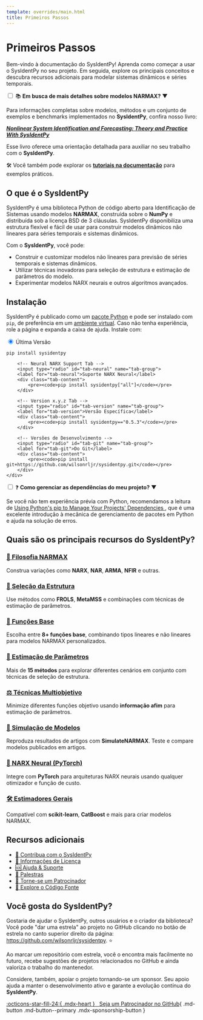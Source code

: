 ```yaml
---
template: overrides/main.html
title: Primeiros Passos
---
```


# Primeiros Passos

Bem-vindo à documentação do SysIdentPy! Aprenda como começar a usar o SysIdentPy no seu projeto. Em seguida, explore os principais conceitos e descubra recursos adicionais para modelar sistemas dinâmicos e séries temporais.

<div class="custom-collapsible-card">
	<input type="checkbox" id="toggle-info">
	<label for="toggle-info">
		📚 <strong>Em busca de mais detalhes sobre modelos NARMAX?</strong>
		<span class="arrow">▼</span>
	</label>
	<div class="collapsible-content">
		<p>
			Para informações completas sobre modelos, métodos e um conjunto de exemplos e benchmarks implementados no <strong>SysIdentPy</strong>, confira nosso livro:
		</p>
		<a href="https://sysidentpy.org/book/0-Preface/" target="_blank">
			<em><strong>Nonlinear System Identification and Forecasting: Theory and Practice With SysIdentPy</strong></em>
		</a>
		<p>
			Esse livro oferece uma orientação detalhada para auxiliar no seu trabalho com o <strong>SysIdentPy</strong>.
		</p>
		<p>
			🛠️ Você também pode explorar os <a href="https://sysidentpy.org/user-guide/overview/" target="_blank"><strong>tutoriais na documentação</strong></a> para exemplos práticos.
		</p>
	</div>
</div>

## O que é o SysIdentPy

SysIdentPy é uma biblioteca Python de código aberto para Identificação de Sistemas usando modelos **NARMAX**, construída sobre o **NumPy** e distribuída sob a licença BSD de 3 cláusulas. SysIdentPy disponibiliza uma estrutura flexível e fácil de usar para construir modelos dinâmicos não lineares para séries temporais e sistemas dinâmicos.

Com o **SysIdentPy**, você pode:

- Construir e customizar modelos não lineares para previsão de séries temporais e sistemas dinâmicos.
- Utilizar técnicas inovadoras para seleção de estrutura e estimação de parâmetros do modelo.
- Experimentar modelos NARX neurais e outros algoritmos avançados.

## Instalação

SysIdentPy é publicado como um [pacote Python] e pode ser instalado com `pip`, de preferência em um [ambiente virtual]. Caso não tenha experiência, role a página e expanda a caixa de ajuda. Instale com:

<div class="custom-card">
	<div class="tab-container">
		<!-- Latest Tab -->
		<input type="radio" id="tab-latest" name="tab-group" checked>
		<label for="tab-latest">Última Versão</label>
		<div class="tab-content">
			<pre><code>pip install sysidentpy</code></pre>
		</div>

		<!-- Neural NARX Support Tab -->
		<input type="radio" id="tab-neural" name="tab-group">
		<label for="tab-neural">Suporte NARX Neural</label>
		<div class="tab-content">
			<pre><code>pip install sysidentpy["all"]</code></pre>
		</div>

		<!-- Version x.y.z Tab -->
		<input type="radio" id="tab-version" name="tab-group">
		<label for="tab-version">Versão Específica</label>
		<div class="tab-content">
			<pre><code>pip install sysidentpy=="0.5.3"</code></pre>
		</div>

		<!-- Versões de Desenvolvimento -->
		<input type="radio" id="tab-git" name="tab-group">
		<label for="tab-git">Do Git</label>
		<div class="tab-content">
			<pre><code>pip install git+https://github.com/wilsonrljr/sysidentpy.git</code></pre>
		</div>
	</div>
</div>

<div class="custom-collapsible-card">
	<input type="checkbox" id="toggle-dependencies">
	<label for="toggle-dependencies">
		❓ <strong>Como gerenciar as dependências do meu projeto?</strong>
		<span class="arrow">▼</span>
	</label>
	<div class="collapsible-content">
		<p>
			Se você não tem experiência prévia com Python, recomendamos a leitura de
			<a href="https://pip.pypa.io/en/stable/user_guide/" target="_blank">
				Using Python's pip to Manage Your Projects' Dependencies
			</a>, que é uma excelente introdução à mecânica de gerenciamento de pacotes em Python e ajuda na solução de erros.
		</p>
	</div>
</div>


  [pacote Python]: https://pypi.org/project/sysidentpy/
  [ambiente virtual]: https://realpython.com/what-is-pip/#using-pip-in-a-python-virtual-environment

## Quais são os principais recursos do SysIdentPy?

<div class="feature-grid">
	<div class="feature-card">
		<a href="https://sysidentpy.org/pt/getting-started/quickstart-guide/#model-classes" class="feature-link">
			<h3>🧩 Filosofia NARMAX</h3>
		</a>
		<p>Construa variações como <strong>NARX</strong>, <strong>NAR</strong>, <strong>ARMA</strong>, <strong>NFIR</strong> e outras.</p>
	</div>
	<div class="feature-card">
		<a href="https://sysidentpy.org/pt/getting-started/quickstart-guide/#model-structure-selection-algorithms" class="feature-link">
			<h3>📝 Seleção da Estrutura</h3>
		</a>
		<p>Use métodos como <strong>FROLS</strong>, <strong>MetaMSS</strong> e combinações com técnicas de estimação de parâmetros.</p>
	</div>
	<div class="feature-card">
		<a href="https://sysidentpy.org/user-guide/tutorials/basis-function-overview/" class="feature-link">
			<h3>🔗 Funções Base</h3>
		</a>
		<p>Escolha entre <strong>8+ funções base</strong>, combinando tipos lineares e não lineares para modelos NARMAX personalizados.</p>
	</div>
	<div class="feature-card">
		<a href="https://sysidentpy.org/user-guide/tutorials/parameter-estimation-overview/" class="feature-link">
			<h3>🎯 Estimação de Parâmetros</h3>
		</a>
		<p>Mais de <strong>15 métodos</strong> para explorar diferentes cenários em conjunto com técnicas de seleção de estrutura.</p>
	</div>
	<div class="feature-card">
		<a href="https://sysidentpy.org/user-guide/tutorials/multiobjective-parameter-estimation-overview/" class="feature-link">
			<h3>⚖️ Técnicas Multiobjetivo</h3>
		</a>
		<p>Minimize diferentes funções objetivo usando <strong>informação afim</strong> para estimação de parâmetros.</p>
	</div>
	<div class="feature-card">
		<a href="https://sysidentpy.org/user-guide/how-to/simulating-existing-models/" class="feature-link">
			<h3>🔄 Simulação de Modelos</h3>
		</a>
		<p>Reproduza resultados de artigos com <strong>SimulateNARMAX</strong>. Teste e compare modelos publicados em artigos.</p>
	</div>
	<div class="feature-card">
		<a href="https://sysidentpy.org/user-guide/how-to/create-a-narx-neural-network/" class="feature-link">
			<h3>🤖 NARX Neural (PyTorch)</h3>
		</a>
		<p>Integre com <strong>PyTorch</strong> para arquiteturas NARX neurais usando qualquer otimizador e função de custo.</p>
	</div>
	<div class="feature-card">
		<a href="https://sysidentpy.org/user-guide/tutorials/general-NARX-models/" class="feature-link">
			<h3>🛠️ Estimadores Gerais</h3>
		</a>
		<p>Compatível com <strong>scikit-learn</strong>, <strong>CatBoost</strong> e mais para criar modelos NARMAX.</p>
	</div>
</div>

## Recursos adicionais

<ul class="custom-link-list">
	<li>
		<a href="https://sysidentpy.org/developer-guide/contribute/" target="_blank">🤝 Contribua com o SysIdentPy</a>
	</li>
	<li>
		<a href="https://sysidentpy.org/getting-started/license/" target="_blank">📜 Informações de Licença</a>
	</li>
	<li>
		<a href="https://sysidentpy.org/community-support/get-help/" target="_blank">🆘 Ajuda & Suporte</a>
	</li>
	<li>
		<a href="https://sysidentpy.org/community-support/meetups/ai-networks-meetup/" target="_blank">📅 Palestras</a>
	</li>
	<li>
		<a href="https://sysidentpy.org/landing-page/sponsor/" target="_blank">💖 Torne-se um Patrocinador</a>
	</li>
	<li>
		<a href="https://sysidentpy.org/user-guide/API/narmax-base/" target="_blank">🧩 Explore o Código Fonte</a>
	</li>
</ul>

## Você gosta do **SysIdentPy**?

Gostaria de ajudar o SysIdentPy, outros usuários e o criador da biblioteca? Você pode "dar uma estrela" ao projeto no GitHub clicando no botão de estrela no canto superior direito da página: <a href="https://github.com/wilsonrljr/sysidentpy" class="external-link" target="_blank">https://github.com/wilsonrljr/sysidentpy</a>. ⭐️

Ao marcar um repositório com estrela, você o encontra mais facilmente no futuro, recebe sugestões de projetos relacionados no GitHub e ainda valoriza o trabalho do mantenedor.

Considere, também, apoiar o projeto tornando-se um sponsor. Seu apoio ajuda a manter o desenvolvimento ativo e garante a evolução contínua do <strong>SysIdentPy</strong>.

[:octicons-star-fill-24:{ .mdx-heart } &nbsp; Seja um <span class="mdx-sponsorship-count" data-mdx-component="sponsorship-count"></span> Patrocinador no GitHub][wilsonrljr's sponsor profile]{ .md-button .md-button--primary .mdx-sponsorship-button }

  [wilsonrljr's sponsor profile]: https://github.com/sponsors/wilsonrljr
